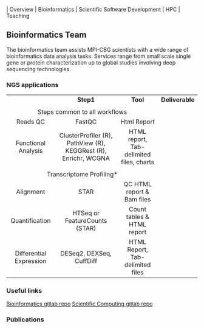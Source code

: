 | Overview | Bioinformatics | Scientific Software Development | HPC | Teaching

## Bioinformatics Team

The bioinformatics team assists MPI-CBG scientists with a wide range of bioinformatics data analysis tasks.  Services range from small scale single gene or protein characterization up to global studies involving deep sequencing technologies.


### NGS applications
<table style="text-align:center;">
  <th>
    <td><b>Step1</b></td>
    <td><b>Tool</b></td>
    <td><b>Deliverable</b></td>
  </th>
  
  <tr><td colspan="3"></td></tr>
  
  <tr>
    <td colspan="3">Steps common to all workflows</td>
  </tr>
    <tr>
    <td>Reads QC</td>
    <td>FastQC</td>
    <td>Html Report</td>
  </tr>
  <tr>
    <td>Functional Analysis</td>
    <td>ClusterProfiler (R), PathView (R), KEGGRest (R), Enrichr, WCGNA</td>
    <td>HTML report, Tab-delimited files, charts</td>
  </tr>
  
  <tr><td colspan="3"></td></tr>
  
  <tr>
    <td colspan="3">Transcriptome Profiling*</td>
  </tr>
    <tr>
    <td>Alignment</td>
    <td>STAR</td>
    <td>QC HTML report & Bam files</td>
  </tr>
  <tr>
    <td>Quantification</td>
    <td>HTSeq or FeatureCounts (STAR)</td>
    <td>Count tables & HTML report</td>
  </tr>
  <tr>
    <td>Differential Expression</td>
    <td>DESeq2, DEXSeq, CuffDiff</td>
    <td>HTML Report, Tab-delimited files</td>
  </tr>
</table>

### Useful links
[Bioinformatics gitlab repo](https://git.mpi-cbg.de/bioinfo)
[Scientific Computing gitlab repo](https://git.mpi-cbg.de/scicomp)

### Publications
